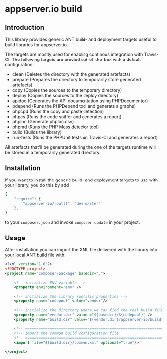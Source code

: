 # appserver.io build

## Introduction

This library provides generic ANT build- and deployment targets useful to build libraries for appserver.io.

The targets are mostly used for enabling continous integration with Travis-CI. The following targets are
provied out-of-the-box with a default configuration:

* clean (Deletes the directory with the generated artefacts)
* prepare (Prepares the directory to temporarily store generated artefacts)
* copy (Copies the sources to the temporary directory)
* deploy (Copies the sources to the deploy directory)
* apidoc (Generates the API documentation using PHPDocumentor)
* pdepend (Runs the PHPDepend tool and generats a graphs)
* phpcpd (Runs the copy and paste detection)
* phpcs (Runs the code sniffer and generates a report)
* phploc (Generate phploc.csv)
* phpmd (Runs the PHP Mess detector tool)
* build (Builds the library)
* run-tests (Runs the PHPUnit tests on Travis-CI and generates a report)

All artefacts that'll be generated during the one of the targets runtime will be stored in a temporarily
generated directory.

## Installation

If you want to install the generic build- and deployment targets to use with your library, you do this by add

```sh
{
    "require": {
        "appserver-io/routlt": "dev-master"
    },
}
```

to your ```composer.json``` and invoke ```composer update``` in your project.

## Usage

After installation you can import the XML file delivered with the library into your local ANT build file with:

```xml
<?xml version="1.0"?>
<!DOCTYPE project>
<project name="composer/package" basedir=".">
    
    <!-- initialize ENV variable -->
    <property environment="env" />
    
    <!-- initialize the library specific properties -->
    <property name="codepool" value="vendor"/>
    
    <!-- initialize the directory where we can find the real build files -->
    <property name="vendor.dir" value ="${basedir}/${codepool}" />
    <property name="build.dir" value="${vendor.dir}/appserver-io/build" />
    
    <!-- ==================================================================== -->
    <!-- Import the common build configuration file                           -->
    <!-- ==================================================================== -->
    <import file="${build.dir}/common.xml" optional="true"/>

</project>
```